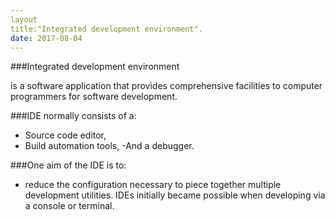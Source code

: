 ```yaml
---
layout
title:"Integrated development environment".
date: 2017-08-04
---
```


###Integrated development environment

is a software application that provides comprehensive facilities to computer programmers for software development.

###IDE normally consists of a:
- Source code editor,
- Build automation tools,
-And a debugger.

###One aim of the IDE is to:
- reduce the configuration necessary to piece together multiple development utilities.
IDEs initially became possible when developing via a console or terminal. 




